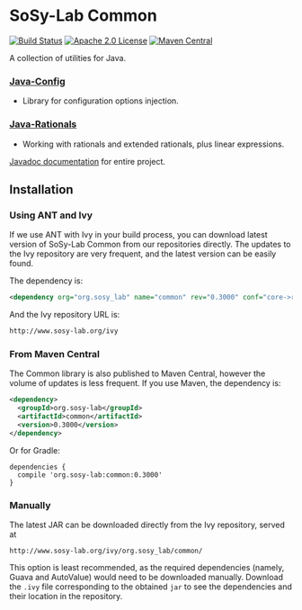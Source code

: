 # SoSy-Lab Common

[![Build Status](https://travis-ci.org/sosy-lab/java-common-lib.svg "Build Status")](https://travis-ci.org/sosy-lab/java-common-lib)
[![Apache 2.0 License](https://img.shields.io/badge/license-Apache--2-brightgreen.svg?style=flat)](http://www.apache.org/licenses/LICENSE-2.0)
[![Maven Central](https://maven-badges.herokuapp.com/maven-central/org.sosy-lab/common/badge.svg)](https://maven-badges.herokuapp.com/maven-central/org.sosy-lab/common)

A collection of utilities for Java.

### [Java-Config](https://sosy-lab.github.io/java-common-lib/api/org/sosy_lab/common/configuration/package-summary.html)

  - Library for configuration options injection.

### [Java-Rationals](https://sosy-lab.github.io/java-common-lib/api/org/sosy_lab/common/rationals/package-summary.html)

  - Working with rationals and extended rationals, plus linear expressions.


[Javadoc documentation](https://sosy-lab.github.io/java-common-lib/) for entire project.

## Installation

### Using ANT and Ivy

If we use ANT with Ivy in your build process, you can download latest version of
SoSy-Lab Common from our repositories directly.
The updates to the Ivy repository are very frequent, and the latest version can
be easily found.

The dependency is:

```xml
<dependency org="org.sosy_lab" name="common" rev="0.3000" conf="core->runtime; contrib->sources"/>
```

And the Ivy repository URL is:

```xml
http://www.sosy-lab.org/ivy
```

### From Maven Central

The Common library is also published to Maven Central, however the volume of
updates is less frequent.
If you use Maven, the dependency is:

```xml
<dependency>
  <groupId>org.sosy-lab</groupId>
  <artifactId>common</artifactId>
  <version>0.3000</version>
</dependency>
```

Or for Gradle:

```
dependencies {
  compile 'org.sosy-lab:common:0.3000'
}
```

### Manually

The latest JAR can be downloaded directly from the Ivy repository, served at

```
http://www.sosy-lab.org/ivy/org.sosy_lab/common/
```

This option is least recommended, as the required dependencies (namely,
Guava and AutoValue) would need to be downloaded manually.
Download the `.ivy` file corresponding to the obtained `jar` to see
the dependencies and their location in the repository.
